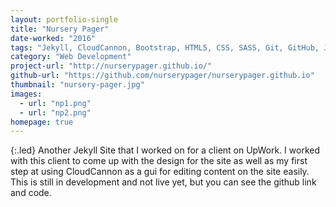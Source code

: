 ```yaml
---
layout: portfolio-single
title: "Nursery Pager"
date-worked: "2016"
tags: "Jekyll, CloudCannon, Bootstrap, HTML5, CSS, SASS, Git, GitHub, Javascript"
category: "Web Development"
project-url: "http://nurserypager.github.io/"
github-url: "https://github.com/nurserypager/nurserypager.github.io"
thumbnail: "nursery-pager.jpg"
images:
  - url: "np1.png"
  - url: "np2.png"
homepage: true
---
```

{:.led}
Another Jekyll Site that I worked on for a client on UpWork.  I worked with this client to come up with the design for the site as well as my first step at using CloudCannon as a gui for editing content on the site easily.  This is still in development and not live yet, but you can see the github link and code.